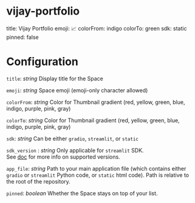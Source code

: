 # vijay-portfolio

title: Vijay Portfolio
emoji: 📈
colorFrom: indigo
colorTo: green
sdk: static
pinned: false


# Configuration

`title`: _string_
Display title for the Space

`emoji`: _string_
Space emoji (emoji-only character allowed)

`colorFrom`: _string_
Color for Thumbnail gradient (red, yellow, green, blue, indigo, purple, pink, gray)

`colorTo`: _string_
Color for Thumbnail gradient (red, yellow, green, blue, indigo, purple, pink, gray)

`sdk`: _string_
Can be either `gradio`, `streamlit`, or `static`

`sdk_version` : _string_
Only applicable for `streamlit` SDK.  
See [doc](https://hf.co/docs/hub/spaces) for more info on supported versions.

`app_file`: _string_
Path to your main application file (which contains either `gradio` or `streamlit` Python code, or `static` html code).
Path is relative to the root of the repository.

`pinned`: _boolean_
Whether the Space stays on top of your list.
